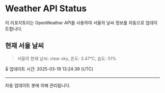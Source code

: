 
# Weather API Status

이 리포지토리는 OpenWeather API를 사용하여 서울의 날씨 정보를 자동으로 업데이트합니다.

## 현재 서울 날씨
> 서울의 현재 날씨: clear sky, 온도: 3.47°C, 습도: 51%

⏳ 업데이트 시간: 2025-03-19 13:24:39 (UTC)

---
자동 업데이트 봇에 의해 관리됩니다.
